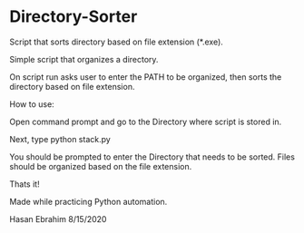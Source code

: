 # Directory-Sorter
Script that sorts directory based on file extension (*.exe).

Simple script that organizes a directory.

On script run asks user to enter the PATH to be organized, then sorts the directory based on file extension.

How to use:

Open command prompt and go to the Directory where script is stored in.

Next, type python stack.py

You should be prompted to enter the Directory that needs to be sorted.
Files should be organized based on the file extension.

Thats it!

Made while practicing Python automation.

Hasan Ebrahim 8/15/2020

